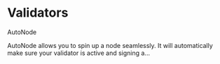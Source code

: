 # Validators

AutoNode

AutoNode allows you to spin up a node seamlessly. It will automatically make sure your validator is active and signing a...

